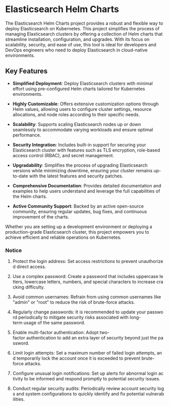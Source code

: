 # Elasticsearch Helm Charts

The Elasticsearch Helm Charts project provides a robust and flexible way to deploy Elasticsearch on Kubernetes. This project simplifies the process of managing Elasticsearch clusters by offering a collection of Helm charts that streamline installation, configuration, and upgrades. With its focus on scalability, security, and ease of use, this tool is ideal for developers and DevOps engineers who need to deploy Elasticsearch in cloud-native environments.

## Key Features

- **Simplified Deployment**: Deploy Elasticsearch clusters with minimal effort using pre-configured Helm charts tailored for Kubernetes environments.
  
- **Highly Customizable**: Offers extensive customization options through Helm values, allowing users to configure cluster settings, resource allocations, and node roles according to their specific needs.

- **Scalability**: Supports scaling Elasticsearch nodes up or down seamlessly to accommodate varying workloads and ensure optimal performance.

- **Security Integration**: Includes built-in support for securing your Elasticsearch cluster with features such as TLS encryption, role-based access control (RBAC), and secret management.

- **Upgradability**: Simplifies the process of upgrading Elasticsearch versions while minimizing downtime, ensuring your cluster remains up-to-date with the latest features and security patches.

- **Comprehensive Documentation**: Provides detailed documentation and examples to help users understand and leverage the full capabilities of the Helm charts.

- **Active Community Support**: Backed by an active open-source community, ensuring regular updates, bug fixes, and continuous improvement of the charts.

Whether you are setting up a development environment or deploying a production-grade Elasticsearch cluster, this project empowers you to achieve efficient and reliable operations on Kubernetes.

### Notice

1.  Protect the login address: Set access restrictions to prevent unauthorized direct access.
    
2.  Use a complex password: Create a password that includes uppercase letters, lowercase letters, numbers, and special characters to increase cracking difficulty.
    
3.  Avoid common usernames: Refrain from using common usernames like "admin" or "root" to reduce the risk of brute-force attacks.
    
4.  Regularly change passwords: It is recommended to update your password periodically to mitigate security risks associated with long-term usage of the same password.
    
5.  Enable multi-factor authentication: Adopt two-factor authentication to add an extra layer of security beyond just the password.
    
6.  Limit login attempts: Set a maximum number of failed login attempts, and temporarily lock the account once it is exceeded to prevent brute-force attacks.
    
7.  Configure unusual login notifications: Set up alerts for abnormal login activity to be informed and respond promptly to potential security issues.
    
8.  Conduct regular security audits: Periodically review account security logs and system configurations to quickly identify and fix potential vulnerabilities.
        